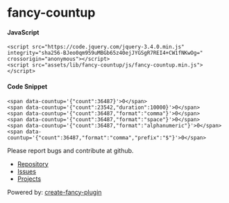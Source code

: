 # fancy-countup
#### JavaScript
```
<script src="https://code.jquery.com/jquery-3.4.0.min.js" integrity="sha256-BJeo0qm959uMBGb65z40ejJYGSgR7REI4+CW1fNKwOg=" crossorigin="anonymous"></script>
<script src="assets/lib/fancy-countup/js/fancy-countup.min.js"></script>
```
#### Code Snippet
```
<span data-countup='{"count":36487}'>0</span>
<span data-countup='{"count":23542,"duration":10000}'>0</span>
<span data-countup='{"count":36487,"format":"comma"}'>0</span>
<span data-countup='{"count":36487,"format":"space"}'>0</span>
<span data-countup='{"count":36487,"format":"alphanumeric"}'>0</span>
<span data-countup='{"count":36487,"format":"comma","prefix":"$"}'>0</span>
```

Please report bugs and contribute at github.
- [Repository](https://github.com/humayunkabir/fancy-countup)
- [Issues](https://github.com/humayunkabir/fancy-countup/issues)
- [Projects](https://github.com/humayunkabir/fancy-countup/projects)

Powered by: [create-fancy-plugin](https://github.com/humayunkabir/create-fancy-plugin)
